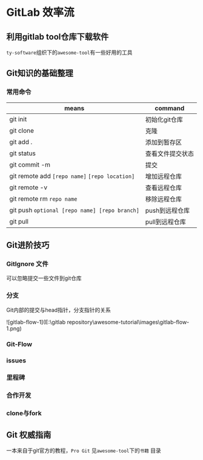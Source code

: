 # GitLab 效率流

## 利用gitlab tool仓库下载软件
`ty-software`组织下的`awesome-tool`有一些好用的工具

## Git知识的基础整理

### 常用命令

| means | command |
| ---- | ---- |
| git init | 初始化git仓库 |
| git clone | 克隆 |
| git add . | 添加到暂存区 |
| git status | 查看文件提交状态 |
| git commit -m | 提交 |
| git remote add `[repo name]` `[repo location]` | 增加远程仓库 |
| git remote -v | 查看远程仓库 |
| git remote rm `repo name` | 移除远程仓库 |
| git push `optional [repo name] [repo branch]` | push到远程仓库 |
| git pull | pull到远程仓库 |

## Git进阶技巧

### GitIgnore 文件
可以忽略提交一些文件到git仓库

### 分支
Git内部的提交与head指针，分支指针的关系

![gitlab-flow-1](E:\gitlab repository\awesome-tutorial\images\gitlab-flow-1.png)

### Git-Flow

### issues

### 里程碑

### 合作开发

### clone与fork

## Git 权威指南
一本来自于git官方的教程，`Pro Git` 见`awesome-tool`下的`书籍` 目录

